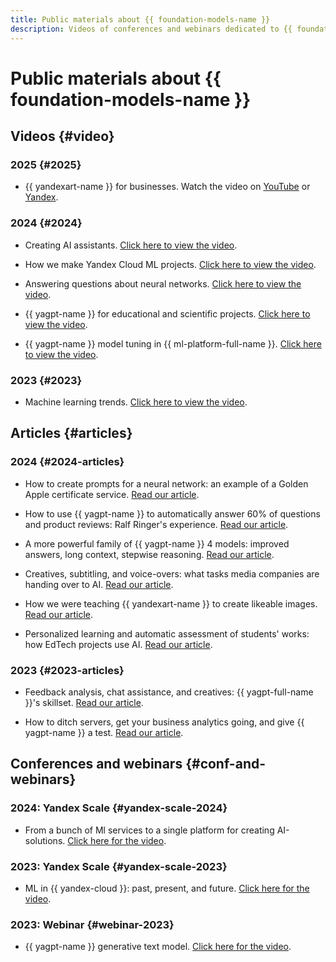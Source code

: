 ```yaml
---
title: Public materials about {{ foundation-models-name }}
description: Videos of conferences and webinars dedicated to {{ foundation-models-name }}.
---
```


# Public materials about {{ foundation-models-name }}

## Videos {#video}

### 2025 {#2025}

* {{ yandexart-name }} for businesses. Watch the video on [YouTube](https://www.youtube.com/watch?v=I9Fpsxv8Hlc) or [Yandex](https://runtime.strm.yandex.ru/player/episode/vplefdetiqv7tasxrbyk).

### 2024 {#2024}

* Creating AI assistants. [Click here to view the video](https://www.youtube.com/watch?v=kKbMaWSi20I).

* How we make Yandex Cloud ML projects. [Click here to view the video](https://www.youtube.com/watch?v=PM1CT4j5pd8).

* Answering questions about neural networks. [Click here to view the video](https://www.youtube.com/watch?v=sZr5vltW5Hw).

* {{ yagpt-name }} for educational and scientific projects. [Click here to view the video](https://www.youtube.com/watch?v=YEm2wzSW2b4).

* {{ yagpt-name }} model tuning in {{ ml-platform-full-name }}. [Click here to view the video](https://www.youtube.com/watch?v=hGrH0Shovtk).

### 2023 {#2023}

* Machine learning trends. [Click here to view the video](https://www.youtube.com/watch?v=1fRV83AIq1s).

## Articles {#articles}

### 2024 {#2024-articles}

* How to create prompts for a neural network: an example of a Golden Apple certificate service. [Read our article](https://vc.ru/ai/1699310-kak-sostavlyat-promty-dlya-neiroseti-primer-servisa-dlya-sozdaniya-sertifikatov-zolotogo-yabloka).

* How to use {{ yagpt-name }} to automatically answer 60% of questions and product reviews: Ralf Ringer's experience. [Read our article](https://vc.ru/services/1659960-kak-s-pomoshyu-yandexgpt-avtomaticheski-otvechat-na-60-voprosov-i-otzyvov-opyt-ralf-ringer).

* A more powerful family of {{ yagpt-name }} 4 models: improved answers, long context, stepwise reasoning. [Read our article](https://habr.com/ru/companies/yandex/articles/852968/).

* Creatives, subtitling, and voice-overs: what tasks media companies are handing over to AI. [Read our article](https://vc.ru/future/1162468-sozdanie-kreativov-podgotovka-subtitrov-i-ozvuchivanie-tekstov-kakie-zadachi-mediakompanii-peredayut-ii).

* How we were teaching {{ yandexart-name }} to create likeable images. [Read our article](https://habr.com/ru/companies/yandex/articles/805745/).

* Personalized learning and automatic assessment of students' works: how EdTech projects use AI. [Read our article](https://vc.ru/education/1084748-personalizirovat-obuchenie-i-avtomaticheski-proveryat-raboty-studentov-kak-edtech-proekty-ispolzuyut-ii).

### 2023 {#2023-articles}

* Feedback analysis, chat assistance, and creatives: {{ yagpt-full-name }}'s skillset. [Read our article](https://vc.ru/services/945084-analiz-otzyvov-pomosh-v-chate-i-kreativy-chto-umeet-yandexgpt-api).

* How to ditch servers, get your business analytics going, and give {{ yagpt-name }} a test. [Read our article](https://vc.ru/offline/845622-oboitis-bez-serverov-nastroit-biznes-analitiku-i-protestirovat-yandexgpt).

## Conferences and webinars {#conf-and-webinars}

### 2024: Yandex Scale {#yandex-scale-2024}

* From a bunch of Ml services to a single platform for creating AI-solutions. [Click here for the video](https://www.youtube.com/watch?v=70kXmv9GL8s).

### 2023: Yandex Scale {#yandex-scale-2023}

* ML in {{ yandex-cloud }}: past, present, and future. [Click here for the video](https://www.youtube.com/watch?v=90jIHP2F-zA).

### 2023: Webinar {#webinar-2023}

* {{ yagpt-name }} generative text model. [Click here for the video](https://www.youtube.com/watch?v=sdzcjygd_EQ).